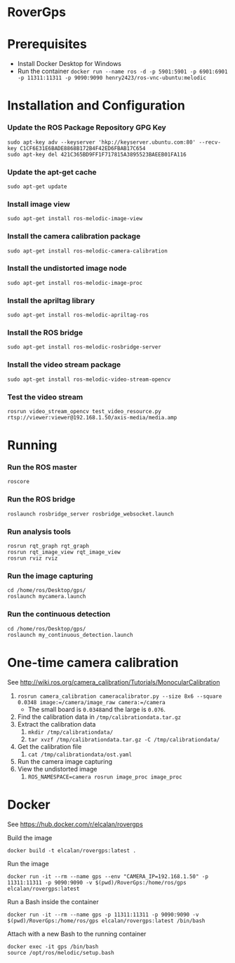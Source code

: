 # RoverGps

# Prerequisites
* Install Docker Desktop for Windows
* Run the container `docker run --name ros -d -p 5901:5901 -p 6901:6901 -p 11311:11311 -p 9090:9090 henry2423/ros-vnc-ubuntu:melodic`

# Installation and Configuration
### Update the ROS Package Repository GPG Key
```
sudo apt-key adv --keyserver 'hkp://keyserver.ubuntu.com:80' --recv-key C1CF6E31E6BADE8868B172B4F42ED6FBAB17C654
sudo apt-key del 421C365BD9FF1F717815A3895523BAEEB01FA116
```
### Update the apt-get cache
```sudo apt-get update```
### Install image view
`sudo apt-get install ros-melodic-image-view`
### Install the camera calibration package
`sudo apt-get install ros-melodic-camera-calibration`
### Install the undistorted image node
`sudo apt-get install ros-melodic-image-proc`
### Install the apriltag library
`sudo apt-get install ros-melodic-apriltag-ros`
### Install the ROS bridge
`sudo apt-get install ros-melodic-rosbridge-server`
### Install the video stream package
`sudo apt-get install ros-melodic-video-stream-opencv`
### Test the video stream
`rosrun video_stream_opencv test_video_resource.py rtsp://viewer:viewer@192.168.1.50/axis-media/media.amp`

# Running
### Run the ROS master
`roscore`
### Run the ROS bridge
`roslaunch rosbridge_server rosbridge_websocket.launch`
### Run analysis tools
`rosrun rqt_graph rqt_graph`<br/>
`rosrun rqt_image_view rqt_image_view`<br/>
`rosrun rviz rviz`
### Run the image capturing
```
cd /home/ros/Desktop/gps/
roslaunch mycamera.launch
```
### Run the continuous detection
```
cd /home/ros/Desktop/gps/
roslaunch my_continuous_detection.launch
```

# One-time camera calibration
See http://wiki.ros.org/camera_calibration/Tutorials/MonocularCalibration
1. `rosrun camera_calibration cameracalibrator.py --size 8x6 --square 0.0348 image:=/camera/image_raw camera:=/camera`
   * The small board is `0.0348`and the large is `0.076`.
1. Find the calibration data in `/tmp/calibrationdata.tar.gz`
1. Extract the calibration data
   1. `mkdir /tmp/calibrationdata/`
   1. `tar xvzf /tmp/calibrationdata.tar.gz -C /tmp/calibrationdata/`
1. Get the calibration file
   1. `cat /tmp/calibrationdata/ost.yaml`
1. Run the camera image capturing
1. View the undistorted image
   1. `ROS_NAMESPACE=camera rosrun image_proc image_proc`

# Docker
See https://hub.docker.com/r/elcalan/rovergps

Build the image
```
docker build -t elcalan/rovergps:latest .
```

Run the image
```
docker run -it --rm --name gps --env "CAMERA_IP=192.168.1.50" -p 11311:11311 -p 9090:9090 -v $(pwd)/RoverGps:/home/ros/gps elcalan/rovergps:latest
```

Run a Bash inside the container
```
docker run -it --rm --name gps -p 11311:11311 -p 9090:9090 -v $(pwd)/RoverGps:/home/ros/gps elcalan/rovergps:latest /bin/bash
```

Attach with a new Bash to the running container
```
docker exec -it gps /bin/bash
source /opt/ros/melodic/setup.bash
```
